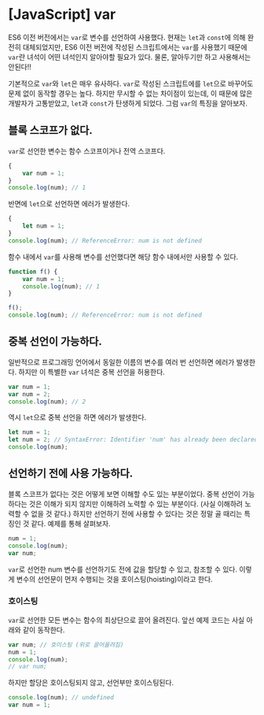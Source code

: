 # [JavaScript] var

ES6 이전 버전에서는 `var`로 변수를 선언하여 사용했다.
현재는 `let`과 `const`에 의해 완전히 대체되었지만, ES6 이전 버전에 작성된 스크립트에서는 `var`를 사용했기 때문에 `var`란 녀석이 어떤 녀석인지 알아야할 필요가 있다.
물론, 알아두기만 하고 사용해서는 안된다!!

기본적으로 `var`와 `let`은 매우 유사하다.
`var`로 작성된 스크립트에를 `let`으로 바꾸어도 문제 없이 동작할 경우는 높다.
하지만 무시할 수 없는 차이점이 있는데, 이 때문에 많은 개발자가 고통받았고, `let`과 `const`가 탄생하게 되었다.
그럼 `var`의 특징을 알아보자.

## 블록 스코프가 없다.

`var`로 선언한 변수는 함수 스코프이거나 전역 스코프다.

```javascript
{
    var num = 1;
}
console.log(num); // 1
```

반면에 `let`으로 선언하면 에러가 발생한다.

```javascript
{
    let num = 1;
}
console.log(num); // ReferenceError: num is not defined
```

함수 내에서 `var`를 사용해 변수를 선언했다면 해당 함수 내에서만 사용할 수 있다.

```javascript
function f() {
    var num = 1;
    console.log(num); // 1
}

f();
console.log(num); // ReferenceError: num is not defined
```

## 중복 선언이 가능하다.

일반적으로 프로그래밍 언어에서 동일한 이름의 변수를 여러 번 선언하면 에러가 발생한다.
하지만 이 특별한 `var` 녀석은 중복 선언을 허용한다.

```javascript
var num = 1;
var num = 2;
console.log(num); // 2
```

역시 `let`으로 중복 선언을 하면 에러가 발생한다.

```javascript
let num = 1;
let num = 2; // SyntaxError: Identifier 'num' has already been declared
console.log(num);
```

## 선언하기 전에 사용 가능하다.

블록 스코프가 없다는 것은 어떻게 보면 이해할 수도 있는 부분이었다.
중복 선언이 가능하다는 것은 이해가 되지 않지만 이해하려 노력할 수 있는 부분이다.
(사실 이해하려 노력할 수 없을 것 같다.)
하지만 선언하기 전에 사용할 수 있다는 것은 정말 골 때리는 특징인 것 같다.
예제를 통해 살펴보자.

```javascript
num = 1;
console.log(num);
var num;
```

`var`로 선언한 num 변수를 선언하기도 전에 값을 할당할 수 있고, 참조할 수 있다.
이렇게 변수의 선언문이 먼저 수행되는 것을 호이스팅(hoisting)이라고 한다.

### 호이스팅

`var`로 선언한 모든 변수는 함수의 최상단으로 끌어 올려진다.
앞선 예제 코드는 사실 아래와 같이 동작한다.

```javascript
var num; // 호이스팅 (위로 끌어올려짐)
num = 1;
console.log(num);
// var num;
```

하지만 할당은 호이스팅되지 않고, 선언부만 호이스팅된다.

```javascript
console.log(num); // undefined
var num = 1;
```

